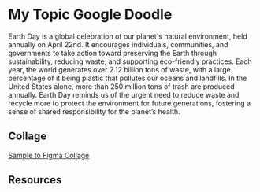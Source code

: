 # My Topic Google Doodle

Earth Day is a global celebration of our planet's natural environment, held annually on April 22nd. It encourages individuals, communities, and governments to take action toward preserving the Earth through sustainability, reducing waste, and supporting eco-friendly practices. Each year, the world generates over 2.12 billion tons of waste, with a large percentage of it being plastic that pollutes our oceans and landfills. In the United States alone, more than 250 million tons of trash are produced annually. Earth Day reminds us of the urgent need to reduce waste and recycle more to protect the environment for future generations, fostering a sense of shared responsibility for the planet’s health.

## Collage

[Sample to Figma Collage](https://www.figma.com/design/yGC1MiE66PgXcznjUGSSzO/Style-Tile-for-Google-Doodle-KL?node-id=0-1&t=WlkaMGZT8TREGOj2-1)

## Resources
